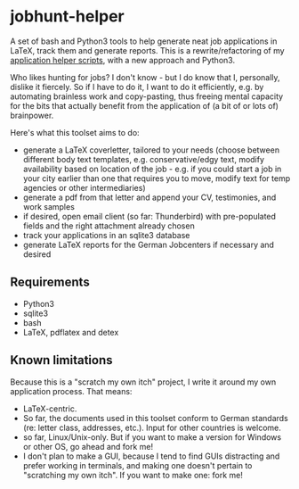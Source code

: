 # jobhunt-helper
A set of bash and Python3 tools to help generate neat job applications in LaTeX, track them and generate reports. This is a rewrite/refactoring of my [application helper scripts](https://github.com/ckutzner/application-scripts), with a new approach and Python3.

Who likes hunting for jobs? I don't know - but I do know that I, personally, dislike it fiercely. So if I have to do it, I want to do it efficiently, e.g. by automating brainless work and copy-pasting, thus freeing mental capacity for the bits that actually benefit from the application of (a bit of or lots of) brainpower. 

Here's what this toolset aims to do:

* generate a LaTeX coverletter, tailored to your needs (choose between different body text templates, e.g. conservative/edgy text, modify availability based on location of the job - e.g. if you could start a job in your city earlier than one that requires you to move, modify text for temp agencies or other intermediaries)
* generate a pdf from that letter and append your CV, testimonies, and work samples 
* if desired, open email client (so far: Thunderbird) with pre-populated fields and the right attachment already chosen
* track your applications in an sqlite3 database
* generate LaTeX reports for the German Jobcenters if necessary and desired

## Requirements
 * Python3
 * sqlite3
 * bash
 * LaTeX, pdflatex and detex

## Known limitations
Because this is a "scratch my own itch" project, I write it around my own application process. That means:

 * LaTeX-centric.
 * So far, the documents used in this toolset conform to German standards (re: letter class, addresses, etc.). Input for other countries is welcome.
 * so far, Linux/Unix-only. But if you want to make a version for Windows or other OS, go ahead and fork me!
 * I don't plan to make a GUI, because I tend to find GUIs distracting and prefer working in terminals, and making one doesn't pertain to "scratching my own itch". If you want to make one: fork me!
